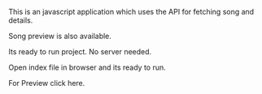This is an javascript application which uses the API for fetching song and details.

Song preview is also available.

Its ready to run project.
No server needed.

Open index file in browser and its ready to run.

For Preview click here.

